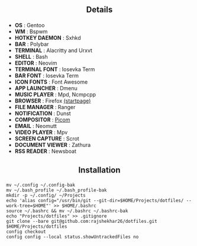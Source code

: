 ## <p align="center">Details</p>

+ **OS**                : Gentoo
+ **WM**                : Bspwm
+ **HOTKEY DAEMON**     : Sxhkd
+ **BAR**               : Polybar
+ **TERMINAL**          : Alacritty and Urxvt
+ **SHELL**             : Bash
+ **EDITOR**            : Neovim
+ **TERMINAL FONT**     : Iosevka Term
+ **BAR FONT**          : Iosevka Term
+ **ICON FONTS**        : Font Awesome
+ **APP LAUNCHER**      : Dmenu
+ **MUSIC PLAYER**      : Mpd, Ncmpcpp
+ **BROWSER**           : Firefox [(startpage)](https://github.com/rajshekhar26/startpage)
+ **FILE MANAGER**      : Ranger
+ **NOTIFICATION**      : Dunst
+ **COMPOSITOR**        : [Picom](https://github.com/ibhagwan/picom)
+ **EMAIL**             : Neomutt
+ **VIDEO PLAYER**      : Mpv
+ **SCREEN CAPTURE**    : Scrot
+ **DOCUMENT VIEWER**   : Zathura
+ **RSS READER**        : Newsboat

## <p align="center">Installation</p>

```shell
mv ~/.config ~/.config-bak
mv ~/.bash_profile ~/.bash_profile-bak
mkdir -p ~/.config/ ~/Projects
echo 'alias config="/usr/bin/git --git-dir=$HOME/Projects/dotfiles/ --work-tree=$HOME"' >> $HOME/.bashrc
source ~/.bashrc && mv ~/.bashrc ~/.bashrc-bak
echo "Projects/dotfiles" >> .gitignore
git clone --bare git@github.com:rajshekhar26/dotfiles.git $HOME/Projects/dotfiles
config checkout
config config --local status.showUntrackedFiles no
```
